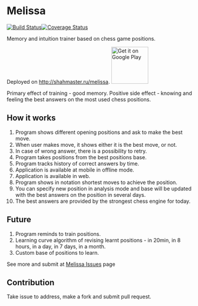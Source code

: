 # Melissa

[![Build Status](https://travis-ci.org/Scorpibear/melissa.svg?branch=master)](https://travis-ci.org/Scorpibear/melissa)[![Coverage Status](https://codecov.io/gh/Scorpibear/melissa/coverage.svg)](https://codecov.io/gh/Scorpibear/melissa)

Memory and intuition trainer based on chess game positions.

Deployed on http://shahmaster.ru/melissa. <a href='https://play.google.com/store/apps/details?id=org.lifeidea.melissa&pcampaignid=MKT-Other-global-all-co-prtnr-py-PartBadge-Mar2515-1'><img alt='Get it on Google Play' src='https://play.google.com/intl/en_us/badges/images/generic/en_badge_web_generic.png' style="width: 100px;"/></a>

Primary effect of training - good memory. Positive side effect - knowing and feeling the best answers on the most used chess positions.

## How it works

1. Program shows different opening positions and ask to make the best move.
2. When user makes move, it shows either it is the best move, or not.
3. In case of wrong answer, there is a possibility to retry.
4. Program takes positions from the best positions base.
5. Program tracks history of correct answers by time.
6. Application is available at mobile in offline mode.
7. Application is available in web.
8. Program shows in notation shortest moves to achieve the position.
9. You can specify new position in analysis mode and base will be updated with the best answers on the position in several days.
10. The best answers are provided by the strongest chess engine for today.

## Future

1. Program reminds to train positions.
2. Learning curve algorithm of revising learnt positions - in 20min, in 8 hours, in a day, in 7 days, in a month.
3. Custom base of positions to learn.

See more and submit at [Melissa Issues](https://github.com/Scorpibear/melissa/issues) page

## Contribution
Take issue to address, make a fork and submit pull request.
